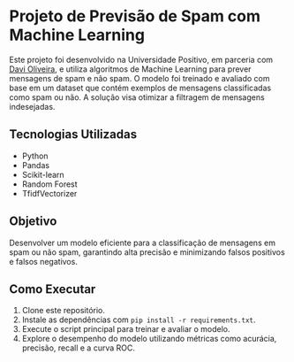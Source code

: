 # Projeto de Previsão de Spam com Machine Learning

Este projeto foi desenvolvido na Universidade Positivo, em parceria com [Davi Oliveira](https://github.com/DaviOliveira45), e utiliza algoritmos de Machine Learning para prever mensagens de spam e não spam. O modelo foi treinado e avaliado com base em um dataset que contém exemplos de mensagens classificadas como spam ou não. A solução visa otimizar a filtragem de mensagens indesejadas.

## Tecnologias Utilizadas
- Python
- Pandas
- Scikit-learn
- Random Forest
- TfidfVectorizer

## Objetivo
Desenvolver um modelo eficiente para a classificação de mensagens em spam ou não spam, garantindo alta precisão e minimizando falsos positivos e falsos negativos.

## Como Executar
1. Clone este repositório.
2. Instale as dependências com `pip install -r requirements.txt`.
3. Execute o script principal para treinar e avaliar o modelo.
4. Explore o desempenho do modelo utilizando métricas como acurácia, precisão, recall e a curva ROC.
